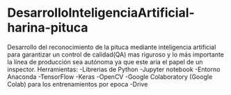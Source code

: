 # DesarrolloInteligenciaArtificial-harina-pituca
Desarrollo del reconocimiento de la pituca mediante inteligencia artificial para garantizar un control de calidad(QA) mas riguroso y lo más importante la línea de producción sea autónoma ya que este aria el papel de un inspector. 
Herramientas:
-Librerias de Python 
-Jupyter notebook
-Entorno Anaconda
-TensorFlow
-Keras
-OpenCV
-Google Colaboratory (Google Colab) para los entrenamientos por epoca
-Drive 
